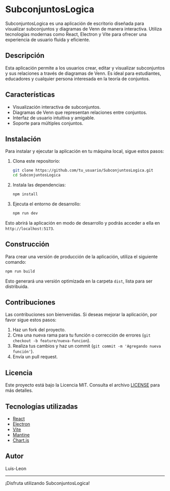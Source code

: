 # SubconjuntosLogica

SubconjuntosLogica es una aplicación de escritorio diseñada para visualizar subconjuntos y diagramas de Venn de manera interactiva. Utiliza tecnologías modernas como React, Electron y Vite para ofrecer una experiencia de usuario fluida y eficiente.

## Descripción

Esta aplicación permite a los usuarios crear, editar y visualizar subconjuntos y sus relaciones a través de diagramas de Venn. Es ideal para estudiantes, educadores y cualquier persona interesada en la teoría de conjuntos.

## Características

- Visualización interactiva de subconjuntos.
- Diagramas de Venn que representan relaciones entre conjuntos.
- Interfaz de usuario intuitiva y amigable.
- Soporte para múltiples conjuntos.

## Instalación

Para instalar y ejecutar la aplicación en tu máquina local, sigue estos pasos:

1. Clona este repositorio:
   ```bash
   git clone https://github.com/tu_usuario/SubconjuntosLogica.git
   cd SubconjuntosLogica
   ```

2. Instala las dependencias:
   ```bash
   npm install
   ```

3. Ejecuta el entorno de desarrollo:
   ```bash
   npm run dev
   ```

Esto abrirá la aplicación en modo de desarrollo y podrás acceder a ella en `http://localhost:5173`.

## Construcción

Para crear una versión de producción de la aplicación, utiliza el siguiente comando:

```bash
npm run build
```

Esto generará una versión optimizada en la carpeta `dist`, lista para ser distribuida.

## Contribuciones

Las contribuciones son bienvenidas. Si deseas mejorar la aplicación, por favor sigue estos pasos:

1. Haz un fork del proyecto.
2. Crea una nueva rama para tu función o corrección de errores (`git checkout -b feature/nueva-funcion`).
3. Realiza tus cambios y haz un commit (`git commit -m 'Agregando nueva función'`).
4. Envía un pull request.

## Licencia

Este proyecto está bajo la Licencia MIT. Consulta el archivo [LICENSE](LICENSE) para más detalles.

## Tecnologías utilizadas

- [React](https://reactjs.org/)
- [Electron](https://www.electronjs.org/)
- [Vite](https://vitejs.dev/)
- [Mantine](https://mantine.dev/)
- [Chart.js](https://www.chartjs.org/)

## Autor

Luis-Leon

---

¡Disfruta utilizando SubconjuntosLogica!
